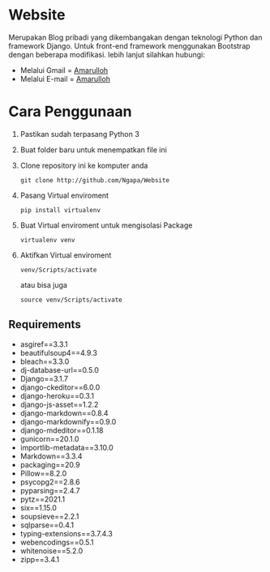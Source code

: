 # Website

Merupakan Blog pribadi yang dikembangakan dengan teknologi Python dan framework Django.
Untuk front-end framework menggunakan Bootstrap dengan beberapa modifikasi.
lebih lanjut silahkan hubungi:
- Melalui Gmail = [Amarulloh](https://mail.google.com/mail/?view=cm&fs=1&tf=1&to=krilinamar@gmail.com)
- Melalui E-mail = [Amarulloh](mailto:krilinamar@gmail.com)

# Cara Penggunaan

1. Pastikan sudah terpasang Python 3
2. Buat folder baru untuk menempatkan file ini
3. Clone repository ini ke komputer anda

    ` git clone http://github.com/Ngapa/Website `

4. Pasang Virtual enviroment
 
    ` pip install virtualenv `
    
5. Buat Virtual enviroment untuk mengisolasi Package
  
    ` virtualenv venv `
  
6. Aktifkan Virtual enviroment
   
   ` venv/Scripts/activate `
   
   atau bisa juga
   
   ` source venv/Scripts/activate `


## Requirements
- asgiref==3.3.1
- beautifulsoup4==4.9.3
- bleach==3.3.0
- dj-database-url==0.5.0
- Django==3.1.7
- django-ckeditor==6.0.0
- django-heroku==0.3.1
- django-js-asset==1.2.2
- django-markdown==0.8.4
- django-markdownify==0.9.0
- django-mdeditor==0.1.18
- gunicorn==20.1.0
- importlib-metadata==3.10.0
- Markdown==3.3.4
- packaging==20.9
- Pillow==8.2.0
- psycopg2==2.8.6
- pyparsing==2.4.7
- pytz==2021.1
- six==1.15.0
- soupsieve==2.2.1
- sqlparse==0.4.1
- typing-extensions==3.7.4.3
- webencodings==0.5.1
- whitenoise==5.2.0
- zipp==3.4.1

